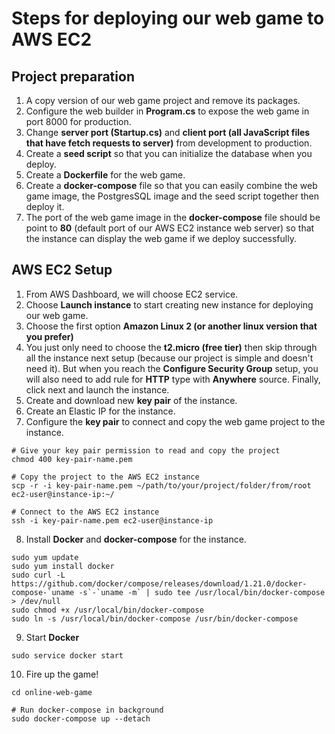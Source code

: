 # Steps for deploying our web game to AWS EC2

## Project preparation

1. A copy version of our web game project and remove its packages.
2. Configure the web builder in **Program.cs** to expose the web game in port 8000 for production.
3. Change **server port (Startup.cs)** and **client port (all JavaScript files that have fetch requests to server)** from development to production.
4. Create a **seed script** so that you can initialize the database when you deploy.
5. Create a **Dockerfile** for the web game.
6. Create a **docker-compose** file so that you can easily combine the web game image, the PostgresSQL image and the seed script together then deploy it.
7. The port of the web game image in the **docker-compose** file should be point to **80** (default port of our AWS EC2 instance web server) so that the instance can display the web game if we deploy successfully.

## AWS EC2 Setup

1. From AWS Dashboard, we will choose EC2 service.
2. Choose **Launch instance** to start creating new instance for deploying our web game.
3. Choose the first option **Amazon Linux 2 (or another linux version that you prefer)**
4. You just only need to choose the **t2.micro (free tier)** then skip through all the instance next setup (because our project is simple and doesn't need it). But when you reach the **Configure Security Group** setup, you will also need to add rule for **HTTP** type with **Anywhere** source. Finally, click next and launch the instance.
5. Create and download new **key pair** of the instance.
6. Create an Elastic IP for the instance.
7. Configure the **key pair** to connect and copy the web game project to the instance.

```
# Give your key pair permission to read and copy the project
chmod 400 key-pair-name.pem

# Copy the project to the AWS EC2 instance
scp -r -i key-pair-name.pem ~/path/to/your/project/folder/from/root ec2-user@instance-ip:~/

# Connect to the AWS EC2 instance
ssh -i key-pair-name.pem ec2-user@instance-ip
```

8. Install **Docker** and **docker-compose** for the instance.

```
sudo yum update
sudo yum install docker
sudo curl -L https://github.com/docker/compose/releases/download/1.21.0/docker-compose-`uname -s`-`uname -m` | sudo tee /usr/local/bin/docker-compose > /dev/null
sudo chmod +x /usr/local/bin/docker-compose
sudo ln -s /usr/local/bin/docker-compose /usr/bin/docker-compose
```

9. Start **Docker**

```
sudo service docker start
```

10. Fire up the game!

```
cd online-web-game

# Run docker-compose in background
sudo docker-compose up --detach
```
